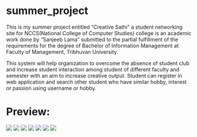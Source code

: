 # summer_project
This is my summer project entitled “Creative Sathi” a student networking site for 
NCCS(National College of Computer Studies) college is an academic work done by “Sanjeeb Lama” submitted to the partial fulfillment of 
the requirements for the degree of Bachelor of Information Management at Faculty of Management, Tribhuvan University.

This system will help organization to overcome the absence of student club and increase student 
interaction among student of different faculty and semester with an aim to increase creative output. 
Student can register in web application and search other student who have similar hobby, interest or 
passion using username or hobby. 

# Preview:
![](Preview/Index.png)
![](Preview/SignUp.png)
![](Preview/Login.png)
![](Preview/UpdateProfile.png)
![](Preview/Profile.png)
![](Preview/SearchPage.png)
![](Preview/Feed.png)
